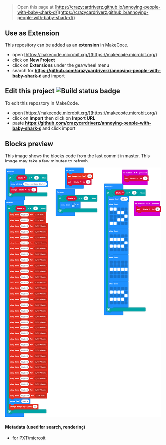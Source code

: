 
> Open this page at [https://crazycardriverz.github.io/annoying-people-with-baby-shark-d/](https://crazycardriverz.github.io/annoying-people-with-baby-shark-d/)

## Use as Extension

This repository can be added as an **extension** in MakeCode.

* open [https://makecode.microbit.org/](https://makecode.microbit.org/)
* click on **New Project**
* click on **Extensions** under the gearwheel menu
* search for **https://github.com/crazycardriverz/annoying-people-with-baby-shark-d** and import

## Edit this project ![Build status badge](https://github.com/crazycardriverz/annoying-people-with-baby-shark-d/workflows/MakeCode/badge.svg)

To edit this repository in MakeCode.

* open [https://makecode.microbit.org/](https://makecode.microbit.org/)
* click on **Import** then click on **Import URL**
* paste **https://github.com/crazycardriverz/annoying-people-with-baby-shark-d** and click import

## Blocks preview

This image shows the blocks code from the last commit in master.
This image may take a few minutes to refresh.

![A rendered view of the blocks](https://github.com/crazycardriverz/annoying-people-with-baby-shark-d/raw/master/.github/makecode/blocks.png)

#### Metadata (used for search, rendering)

* for PXT/microbit
<script src="https://makecode.com/gh-pages-embed.js"></script><script>makeCodeRender("{{ site.makecode.home_url }}", "{{ site.github.owner_name }}/{{ site.github.repository_name }}");</script>
